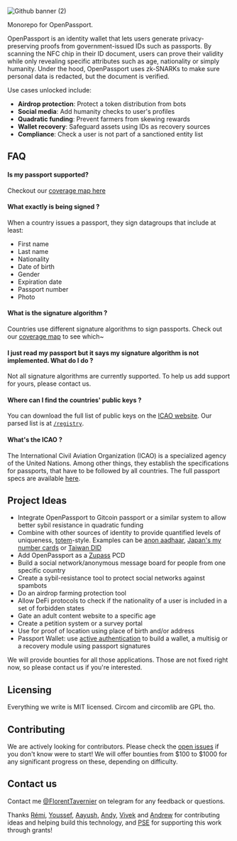 ![Github banner (2)](https://github.com/user-attachments/assets/e182b110-94a2-47b5-9875-48e1736fa923)

Monorepo for OpenPassport.

OpenPassport is an identity wallet that lets users generate privacy-preserving proofs from government-issued IDs such as passports.
By scanning the NFC chip in their ID document, users can prove their validity while only revealing specific attributes such as age, nationality or simply humanity.
Under the hood, OpenPassport uses zk-SNARKs to make sure personal data is redacted, but the document is verified.

Use cases unlocked include:
- **Airdrop protection**: Protect a token distribution from bots
- **Social media**: Add humanity checks to user's profiles
- **Quadratic funding**: Prevent farmers from skewing rewards
- **Wallet recovery**: Safeguard assets using IDs as recovery sources
- **Compliance**: Check a user is not part of a sanctioned entity list

## FAQ

#### Is my passport supported?

Checkout our [coverage map here](https://map.openpassport.app/)

#### What exactly is being signed ?

When a country issues a passport, they sign datagroups that include at least:
- First name
- Last name
- Nationality
- Date of birth
- Gender
- Expiration date
- Passport number
- Photo

#### What is the signature algorithm ?

Countries use different signature algorithms to sign passports. Check out our [coverage map](https://map.openpassport.app/) to see which~

#### I just read my passport but it says my signature algorithm is not implemented. What do I do ?

Not all signature algorithms are currently supported. To help us add support for yours, please contact us.

#### Where can I find the countries' public keys ?

You can download the full list of public keys on the [ICAO website](https://download.pkd.icao.int/). Our parsed list is at [`/registry`](https://github.com/zk-passport/openpassport/tree/main/registry).

#### What's the ICAO ?

The International Civil Aviation Organization (ICAO) is a specialized agency of the United Nations. Among other things, they establish the specifications for passports, that have to be followed by all countries. The full passport specs are available [here](https://www.icao.int/publications/pages/publication.aspx?docnum=9303).

## Project Ideas

- Integrate OpenPassport to Gitcoin passport or a similar system to allow better sybil resistance in quadratic funding
- Combine with other sources of identity to provide quantified levels of uniqueness, [totem](https://github.com/0xturboblitz/totem)-style. Examples can be [anon aadhaar](https://github.com/privacy-scaling-explorations/anon-aadhaar), [Japan's my number cards](https://github.com/MynaWallet/monorepo) or [Taiwan DID](https://github.com/tw-did/tw-did/)
- Add OpenPassport as a [Zupass](https://github.com/proofcarryingdata/zupass) PCD
- Build a social network/anonymous message board for people from one specific country
- Create a sybil-resistance tool to protect social networks against spambots
- Do an airdrop farming protection tool
- Allow DeFi protocols to check if the nationality of a user is included in a set of forbidden states
- Gate an adult content website to a specific age
- Create a petition system or a survey portal
- Use for proof of location using place of birth and/or address
- Passport Wallet: use [active authentication](https://en.wikipedia.org/wiki/Biometric_passport#:~:text=Active%20Authentication%20(AA),Using%20AA%20is%20optional.) to build a wallet, a multisig or a recovery module using passport signatures

We will provide bounties for all those applications. Those are not fixed right now, so please contact us if you're interested.

## Licensing

Everything we write is MIT licensed. Circom and circomlib are GPL tho.

## Contributing

We are actively looking for contributors. Please check the [open issues](https://github.com/zk-passport/openpassport/issues) if you don't know were to start! We will offer bounties from $100 to $1000 for any significant progress on these, depending on difficulty.

## Contact us

Contact me [@FlorentTavernier](https://t.me/FlorentTavernier) on telegram for any feedback or questions.

Thanks [Rémi](https://github.com/remicolin), [Youssef](https://github.com/yssf-io), [Aayush](https://twitter.com/yush_g), [Andy](https://twitter.com/AndyGuzmanEth), [Vivek](https://twitter.com/viv_boop) and [Andrew](https://github.com/AndrewCLu) for contributing ideas and helping build this technology, and [PSE](https://pse.dev/) for supporting this work through grants!
